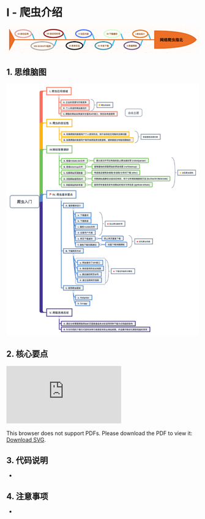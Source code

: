 # I - 爬虫介绍

<p align=center>
  <a href="https://github.com/EscapeLife/DotFiles.git">
    <img src="https://github.com/EscapeLife/web-crawler-guide/blob/master/images/%E7%BD%91%E7%BB%9C%E7%88%AC%E8%99%AB%E6%8C%87%E5%8C%97.png" >
  </a>
</p>

## 1. 思维脑图

<p align=center>
  <a href="https://github.com/EscapeLife/DotFiles.git">
    <img src="https://github.com/EscapeLife/web-crawler-guide/blob/master/images/%E7%88%AC%E8%99%AB%E5%85%A5%E9%97%A8-1.png" >
  </a>
</p>

## 2. 核心要点

<object data="https://github.com/EscapeLife/web-crawler-guide/blob/master/images/%E7%88%AC%E8%99%AB%E5%85%A5%E9%97%A8-2.pdf" width="700px" height="700px">
    <embed src="https://github.com/EscapeLife/web-crawler-guide/blob/master/images/%E7%88%AC%E8%99%AB%E5%85%A5%E9%97%A8-2.pdf">
        <p>This browser does not support PDFs. Please download the PDF to view it: <a href="https://github.com/EscapeLife/web-crawler-guide/blob/master/images/%E7%88%AC%E8%99%AB%E5%85%A5%E9%97%A8-2.svg">Download SVG</a>.</p>
    </embed>
</object>

## 3. 代码说明

- 

## 4. 注意事项

- 
